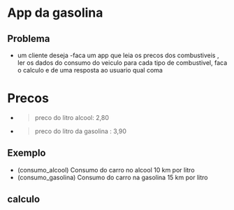 # App da gasolina

   ## Problema 

   - um cliente deseja 
   -faca um app que leia os precos dos combustiveis , ler os dados do consumo do veiculo para cada tipo de combustivel, faca o calculo e de uma resposta ao usuario qual coma


   # Precos
   - >  preco do litro alcool: 2,80
   - >  preco do litro da gasolina : 3,90

   ## Exemplo 

   - (consumo_alcool)
         Consumo do carro no alcool 10 km por litro
   - (consumo_gasolina)
         Consumo do carro na gasolina 15 km por litro


   ## calculo
   